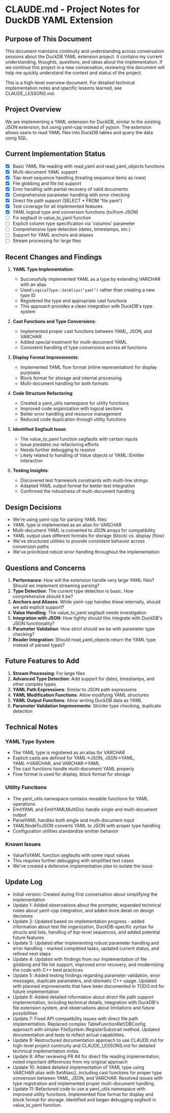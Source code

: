 # CLAUDE.md - Project Notes for DuckDB YAML Extension

## Purpose of This Document

This document maintains continuity and understanding across conversation sessions about the DuckDB YAML extension project. It contains my current understanding, thoughts, questions, and ideas about the implementation. If we continue this project in a new conversation, reviewing this document will help me quickly understand the context and status of the project.

This is a high-level overview document. For detailed technical implementation notes and specific lessons learned, see CLAUDE_LESSONS.md.

## Project Overview

We are implementing a YAML extension for DuckDB, similar to the existing JSON extension, but using yaml-cpp instead of yyjson. The extension allows users to read YAML files into DuckDB tables and query the data using SQL.

## Current Implementation Status

- [x] Basic YAML file reading with read_yaml and read_yaml_objects functions
- [x] Multi-document YAML support
- [x] Top-level sequence handling (treating sequence items as rows)
- [x] File globbing and file list support
- [x] Error handling with partial recovery of valid documents
- [x] Comprehensive parameter handling with error checking
- [x] Direct file path support (SELECT * FROM 'file.yaml')
- [x] Test coverage for all implemented features
- [x] YAML logical type and conversion functions (to/from JSON)
- [ ] Fix segfault in value_to_yaml function
- [ ] Explicit column type specification via 'columns' parameter
- [ ] Comprehensive type detection (dates, timestamps, etc.)
- [ ] Support for YAML anchors and aliases
- [ ] Stream processing for large files

## Recent Changes and Findings

1. **YAML Type Implementation**:
   - Successfully implemented YAML as a type by extending VARCHAR with an alias
   - Used `LogicalType::SetAlias("yaml")` rather than creating a new type ID
   - Registered the type and appropriate cast functions
   - This approach provides a clean integration with DuckDB's type system

2. **Cast Functions and Type Conversions**:
   - Implemented proper cast functions between YAML, JSON, and VARCHAR
   - Added special treatment for multi-document YAML
   - Consistent handling of type conversions across all functions

3. **Display Format Improvements**:
   - Implemented YAML flow format (inline representation) for display purposes
   - Block format for storage and internal processing
   - Multi-document handling for both formats

4. **Code Structure Refactoring**:
   - Created a yaml_utils namespace for utility functions
   - Improved code organization with logical sections
   - Better error handling and resource management
   - Reduced code duplication through utility functions

5. **Identified Segfault Issue**:
   - The value_to_yaml function segfaults with certain inputs
   - Issue predates our refactoring efforts
   - Needs further debugging to resolve
   - Likely related to handling of Value objects or YAML::Emitter interaction

6. **Testing Insights**:
   - Discovered test framework constraints with multi-line strings
   - Adapted YAML output format for better test integration
   - Confirmed the robustness of multi-document handling

## Design Decisions

- We're using yaml-cpp for parsing YAML files
- YAML type is implemented as an alias for VARCHAR 
- Multi-document YAML is converted to JSON arrays for compatibility
- YAML output uses different formats for storage (block) vs. display (flow)
- We've structured utilities to provide consistent behavior across conversion paths
- We've prioritized robust error handling throughout the implementation

## Questions and Concerns

1. **Performance**: How will the extension handle very large YAML files? Should we implement streaming parsing?
2. **Type Detection**: The current type detection is basic. How comprehensive should it be?
3. **Anchors and Aliases**: While yaml-cpp handles these internally, should we add explicit support?
4. **Value Handling**: The value_to_yaml segfault needs investigation
5. **Integration with JSON**: How tightly should this integrate with DuckDB's JSON functionality?
6. **Parameter Validation**: How strict should we be with parameter type checking?
7. **Reader Integration**: Should read_yaml_objects return the YAML type instead of parsed types?

## Future Features to Add

1. **Stream Processing**: For large files
2. **Advanced Type Detection**: Add support for dates, timestamps, and other complex types
3. **YAML Path Expressions**: Similar to JSON path expressions
4. **YAML Modification Functions**: Allow modifying YAML structures
5. **YAML Output Functions**: Allow writing DuckDB data as YAML
6. **Parameter Validation Improvements**: Stricter type checking, duplicate detection

## Technical Notes

### YAML Type System
- The YAML type is registered as an alias for VARCHAR
- Explicit casts are defined for YAML→JSON, JSON→YAML, YAML→VARCHAR, and VARCHAR→YAML
- The cast functions handle multi-document YAML properly
- Flow format is used for display, block format for storage

### Utility Functions
- The yaml_utils namespace contains reusable functions for YAML operations
- EmitYAML and EmitYAMLMultiDoc handle single and multi-document output
- ParseYAML handles both single and multi-document input
- YAMLNodeToJSON converts YAML to JSON with proper type handling
- Configuration utilities standardize emitter behavior

### Known Issues
- ValueToYAML function segfaults with some input values
- This requires further debugging with simplified test cases
- We've created a defensive implementation plan to isolate the issue

## Update Log

- Initial version: Created during first conversation about simplifying the implementation
- Update 1: Added observations about the prompter, expanded technical notes about yaml-cpp integration, and added more detail on design decisions
- Update 2: Updated based on implementation progress - added information about test file organization, DuckDB-specific syntax for structs and lists, handling of top-level sequences, and added potential future features
- Update 3: Updated after implementing robust parameter handling and error handling - marked completed tasks, updated current status, and refined next steps
- Update 4: Updated with findings from our implementation of file globbing and file list support, improved error recovery, and modernizing the code with C++ best practices
- Update 5: Added testing findings regarding parameter validation, error messages, duplicate parameters, and idiomatic C++ usage. Updated with planned improvements that have been documented in TODO.md for future implementation
- Update 6: Added detailed information about direct file path support implementation, including technical details, integration with DuckDB's file extension system, and observations about limitations and future possibilities
- Update 7: Fixed API compatibility issues with direct file path implementation. Replaced complex TableFunctionRef/DBConfig approach with simpler FileSystem::RegisterSubstrait method. Updated documentation and tests to reflect actual capabilities.
- Update 8: Restructured documentation approach to use CLAUDE.md for high-level project continuity and CLAUDE_LESSONS.md for detailed technical implementation notes.
- Update 9: After reviewing PR #4 for direct file reading implementation, noted important differences from my original approach
- Update 10: Added detailed implementation of YAML type using VARCHAR alias with SetAlias(), including cast functions for proper type conversion between YAML, JSON, and VARCHAR. Resolved issues with type registration and implemented proper multi-document handling.
- Update 11: Refactored code to use a yaml_utils namespace with improved utility functions. Implemented flow format for display and block format for storage. Identified and began debugging segfault in value_to_yaml function.
